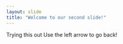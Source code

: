 ```yaml
---
layout: slide
title: "Welcome to our second slide!"
---
```

Trying this out
Use the left arrow to go back!
